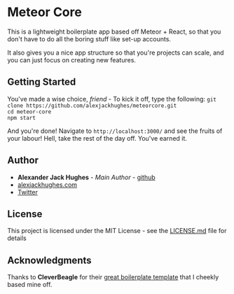 # Meteor Core
This is a lightweight boilerplate app based off Meteor + React, so that
you don't have to do all the boring stuff like set-up accounts.

It also gives you a nice app structure so that you're projects can scale,
and you can just focus on creating new features.

## Getting Started
You've made a wise choice, *friend* - To kick it off, type the following:
`git clone https://github.com/alexjackhughes/meteorcore.git`  
`cd meteor-core`  
`npm start`  

And you're done! Navigate to
`http://localhost:3000/`
and see the fruits of your labour! Hell, take the rest of the day off. You've earned it.

## Author
* **Alexander Jack Hughes** - *Main Author* - [github](https://github.com/alexjackhughes)
* [alexjackhughes.com](https://alexjackhughes.com)
* [Twitter](https://twitter.com/alexjackhughes)

## License
This project is licensed under the MIT License - see the [LICENSE.md](LICENSE.md) file for details

## Acknowledgments
Thanks to **CleverBeagle** for their [great boilerplate template](https://cleverbeagle.com/pup/v1/introduction)
that I cheekly based mine off.
